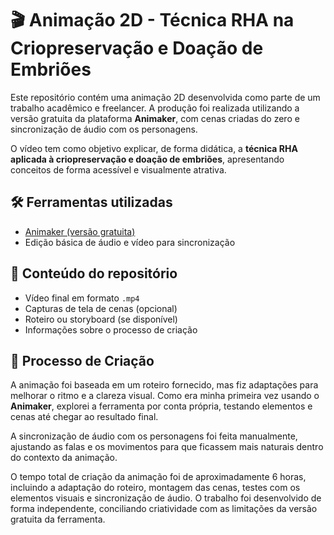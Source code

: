 # 🎬 Animação 2D - Técnica RHA na Criopreservação e Doação de Embriões

Este repositório contém uma animação 2D desenvolvida como parte de um trabalho acadêmico e freelancer. A produção foi realizada utilizando a versão gratuita da plataforma **Animaker**, com cenas criadas do zero e sincronização de áudio com os personagens.

O vídeo tem como objetivo explicar, de forma didática, a **técnica RHA aplicada à criopreservação e doação de embriões**, apresentando conceitos de forma acessível e visualmente atrativa.

## 🛠️ Ferramentas utilizadas
- [Animaker (versão gratuita)](https://www.animaker.com/)
- Edição básica de áudio e vídeo para sincronização

## 📁 Conteúdo do repositório
- Vídeo final em formato `.mp4`
- Capturas de tela de cenas (opcional)
- Roteiro ou storyboard (se disponível)
- Informações sobre o processo de criação

## 📝 Processo de Criação
A animação foi baseada em um roteiro fornecido, mas fiz adaptações para melhorar o ritmo e a clareza visual. Como era minha primeira vez usando o **Animaker**, explorei a ferramenta por conta própria, testando elementos e cenas até chegar ao resultado final.

A sincronização de áudio com os personagens foi feita manualmente, ajustando as falas e os movimentos para que ficassem mais naturais dentro do contexto da animação.

O tempo total de criação da animação foi de aproximadamente 6 horas, incluindo a adaptação do roteiro, montagem das cenas, testes com os elementos visuais e sincronização de áudio. O trabalho foi desenvolvido de forma independente, conciliando criatividade com as limitações da versão gratuita da ferramenta.
